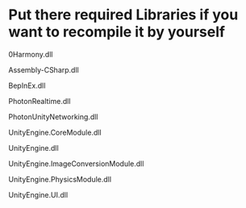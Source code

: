 # Put there required Libraries if you want to recompile it by yourself

0Harmony.dll

Assembly-CSharp.dll

BepInEx.dll

PhotonRealtime.dll

PhotonUnityNetworking.dll

UnityEngine.CoreModule.dll

UnityEngine.dll

UnityEngine.ImageConversionModule.dll

UnityEngine.PhysicsModule.dll

UnityEngine.UI.dll